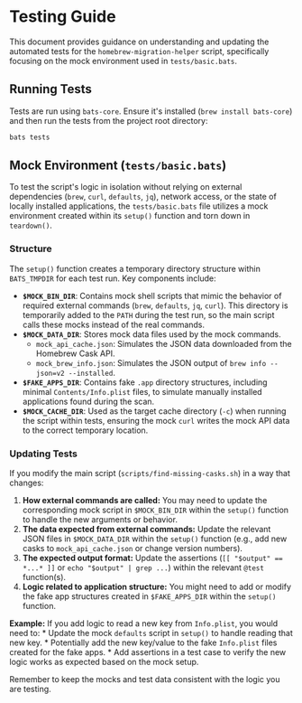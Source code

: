 # Testing Guide

This document provides guidance on understanding and updating the automated tests for the `homebrew-migration-helper` script, specifically focusing on the mock environment used in `tests/basic.bats`.

## Running Tests

Tests are run using `bats-core`. Ensure it's installed (`brew install bats-core`) and then run the tests from the project root directory:

```bash
bats tests
```

## Mock Environment (`tests/basic.bats`)

To test the script's logic in isolation without relying on external dependencies (`brew`, `curl`, `defaults`, `jq`), network access, or the state of locally installed applications, the `tests/basic.bats` file utilizes a mock environment created within its `setup()` function and torn down in `teardown()`.

### Structure

The `setup()` function creates a temporary directory structure within `BATS_TMPDIR` for each test run. Key components include:

*   **`$MOCK_BIN_DIR`**: Contains mock shell scripts that mimic the behavior of required external commands (`brew`, `defaults`, `jq`, `curl`). This directory is temporarily added to the `PATH` during the test run, so the main script calls these mocks instead of the real commands.
*   **`$MOCK_DATA_DIR`**: Stores mock data files used by the mock commands.
    *   `mock_api_cache.json`: Simulates the JSON data downloaded from the Homebrew Cask API.
    *   `mock_brew_info.json`: Simulates the JSON output of `brew info --json=v2 --installed`.
*   **`$FAKE_APPS_DIR`**: Contains fake `.app` directory structures, including minimal `Contents/Info.plist` files, to simulate manually installed applications found during the scan.
*   **`$MOCK_CACHE_DIR`**: Used as the target cache directory (`-c`) when running the script within tests, ensuring the mock `curl` writes the mock API data to the correct temporary location.

### Updating Tests

If you modify the main script (`scripts/find-missing-casks.sh`) in a way that changes:

1.  **How external commands are called:** You may need to update the corresponding mock script in `$MOCK_BIN_DIR` within the `setup()` function to handle the new arguments or behavior.
2.  **The data expected from external commands:** Update the relevant JSON files in `$MOCK_DATA_DIR` within the `setup()` function (e.g., add new casks to `mock_api_cache.json` or change version numbers).
3.  **The expected output format:** Update the assertions (`[[ "$output" == *...* ]]` or `echo "$output" | grep ...`) within the relevant `@test` function(s).
4.  **Logic related to application structure:** You might need to add or modify the fake app structures created in `$FAKE_APPS_DIR` within the `setup()` function.

**Example:** If you add logic to read a new key from `Info.plist`, you would need to:
    *   Update the mock `defaults` script in `setup()` to handle reading that new key.
    *   Potentially add the new key/value to the fake `Info.plist` files created for the fake apps.
    *   Add assertions in a test case to verify the new logic works as expected based on the mock setup.

Remember to keep the mocks and test data consistent with the logic you are testing.